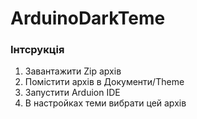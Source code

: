 # ArduinoDarkTeme

### Інтсрукція

1. Завантажити Zip архів
2. Помістити архів в Документи/Theme
3. Запустити Arduion IDE
4. В настройках теми вибрати цей архів
